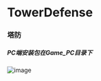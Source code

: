 # TowerDefense
### 塔防
##### PC端安装包在Game_PC目录下
![image](https://github.com/Changesbc/TowerDefense/raw/master/Images/Tower.gif)

